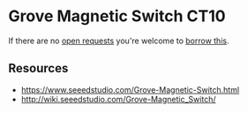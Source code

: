 # Grove Magnetic Switch CT10
If there are no [open requests](../../../../issues?q=is%3Aissue+is%3Aopen+%22Grove+Magnetic+Switch+CT10%22+in%3Atitle) you're welcome to [borrow this](../../../../issues/new?title=Borrow+request+for+Grove+Magnetic+Switch+CT10&body=1+piece+of+%5Bthis%5D%28..%2Fblob%2Fmain%2F.%2FHardware%2FSensors%2FGrove_Magnetic_Switch_CT10.md%29+for+~2+weeks.).

## Resources
- https://www.seeedstudio.com/Grove-Magnetic-Switch.html
- http://wiki.seeedstudio.com/Grove-Magnetic_Switch/
